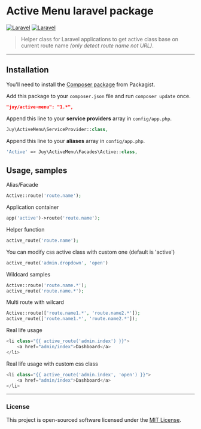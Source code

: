 # Active Menu laravel package

[![Laravel](https://img.shields.io/badge/Laravel-5.1-orange.svg?style=flat-square)](http://laravel.com) [![Laravel](https://img.shields.io/badge/Laravel-5.2-orange.svg?style=flat-square)](http://laravel.com)

> Helper class for Laravel applications to get active class base on current route name *(only detect route name not URL)*.

----------

## Installation

You'll need to install the [Composer package](https://packagist.org/packages/juy/active-menu) from Packagist.

Add this package to your `composer.json` file and run `composer update` once.

```json
"juy/active-menu": "1.*",
```

Append this line to your **service providers** array in `config/app.php`.

```php
Juy\ActiveMenu\ServiceProvider::class,
```

Append this line to your **aliases** array in `config/app.php`.

```php
'Active' => Juy\ActiveMenu\Facades\Active::class,
```

## Usage, samples

Alias/Facade

```php
Active::route('route.name');
```

Application container

```php
app('active')->route('route.name');
```

Helper function

```php
active_route('route.name');
```

You can modify css active class with custom one (default is 'active')

```php
active_route('admin.dropdown', 'open')
```

Wildcard samples

```php
Active::route('route.name.*');
active_route('route.name.*');
```

Multi route with wilcard

```php
Active::route(['route.name1.*', 'route.name2.*']);
active_route(['route.name1.*', 'route.name2.*']);

```

Real life usage

```php
<li class="{{ active_route('admin.index') }}">
    <a href="admin/index">Dashboard</a>
</li>
```

Real life usage with custom css class

```php
<li class="{{ active_route('admin.index', 'open') }}">
    <a href="admin/index">Dashboard</a>
</li>
```

----------

### License
This project is open-sourced software licensed under the [MIT License](LICENSE.txt).